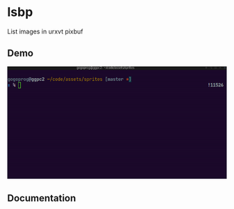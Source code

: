 # lsbp

List images in urxvt pixbuf

## Demo

![Image](https://github.com/gogoprog/lspb/raw/master/demo.gif)

## Documentation

```
```
